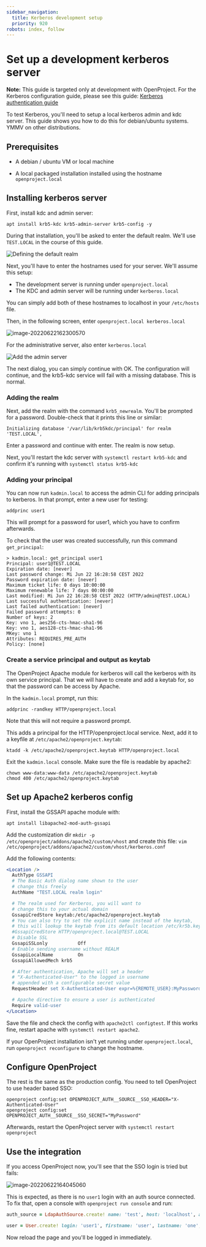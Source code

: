 ```yaml
---
sidebar_navigation:
  title: Kerberos development setup
  priority: 920
robots: index, follow
---
```


# Set up a development kerberos server

**Note:** This guide is targeted only at development with OpenProject. For the Kerberos configuration guide, please see this guide: [Kerberos authentication guide](../../system-admin-guide/authentication/kerberos/)



To test Kerberos, you'll need to setup a local kerberos admin and kdc server. This guide shows you how to do this for debian/ubuntu systems. YMMV on other distributions.



## Prerequisites

- A debian / ubuntu VM or local machine

- A local packaged installation installed using the hostname `openproject.local`

  

## Installing kerberos server

First, install kdc and admin server:

```shell
apt install krb5-kdc krb5-admin-server krb5-config -y
```

During that installation, you'll be asked to enter the default realm. We'll use `TEST.LOCAL` in the course of this guide.



![Defining the default realm](realm.png)



Next, you'll have to enter the hostnames used for your server. We'll assume this setup:

- The development server is running under `openproject.local`
- The KDC and admin server will be running under `kerberos.local`

You can simply add both of these hostnames to localhost in your `/etc/hosts` file.

Then, in the following screen, enter `openproject.local kerberos.local`

![image-20220622162300570](image-20220622162300570.png)

For the administrative server, also enter `kerberos.local`

![Add the admin server](admin-server.png)

The next dialog, you can simply continue with OK. The configuration will continue, and the krb5-kdc service will fail with a missing database. This is normal.



### Adding the realm

Next, add the realm with the command `krb5_newrealm`. You'll be prompted for a password. Double-check that it prints this line or similar:

`Initializing database '/var/lib/krb5kdc/principal' for realm 'TEST.LOCAL',`



Enter a password and continue with enter. The realm is now setup.



Next,  you'll restart the kdc server with `systemctl restart krb5-kdc` and confirm it's running with `systemctl status krb5-kdc`



### Adding your principal

You can now run `kadmin.local`  to access the admin CLI for adding principals to kerberos. In that prompt, enter a new user for testing:

`addprinc user1`

This will prompt for a password for user1, which you have to confirm afterwards.

To check that the user was created successfully, run this command `get_principal`:

```
> kadmin.local: get_principal user1
Principal: user1@TEST.LOCAL
Expiration date: [never]
Last password change: Mi Jun 22 16:28:58 CEST 2022
Password expiration date: [never]
Maximum ticket life: 0 days 10:00:00
Maximum renewable life: 7 days 00:00:00
Last modified: Mi Jun 22 16:28:58 CEST 2022 (HTTP/admin@TEST.LOCAL)
Last successful authentication: [never]
Last failed authentication: [never]
Failed password attempts: 0
Number of keys: 2
Key: vno 1, aes256-cts-hmac-sha1-96
Key: vno 1, aes128-cts-hmac-sha1-96
MKey: vno 1
Attributes: REQUIRES_PRE_AUTH
Policy: [none]
```



### Create a service principal and output as keytab

The OpenProject Apache module for kerberos will call the kerberos with its own service principal. That we will have to create and add a keytab for, so that the password can be access by Apache.

In the `kadmin.local` prompt, run this:

```shell
addprinc -randkey HTTP/openproject.local
```

Note that this will not require a password prompt.

This adds a principal for the HTTP/openproject.local service. Next, add it to a keyfile at `/etc/apache2/openproject.keytab`:

```shell
ktadd -k /etc/apache2/openproject.keytab HTTP/openproject.local
```

Exit the `kadmin.local` console. Make sure the file is readable by apache2:
```shell
chown www-data:www-data /etc/apache2/openproject.keytab
chmod 400 /etc/apache2/openproject.keytab
```



## Set up Apache2 kerberos config

First, install the GSSAPI apache module with:

```shell
apt install libapache2-mod-auth-gssapi
```



Add the customization dir `mkdir -p /etc/openproject/addons/apache2/custom/vhost` and create this file: `vim /etc/openproject/addons/apache2/custom/vhost/kerberos.conf`

Add the following contents:

```apache
<Location />
  AuthType GSSAPI
  # The Basic Auth dialog name shown to the user
  # change this freely
  AuthName "TEST.LOCAL realm login"

  # The realm used for Kerberos, you will want to
  # change this to your actual domain
  GssapiCredStore keytab:/etc/apache2/openproject.keytab
  # You can also try to set the explicit name instead of the keytab,
  # this will lookup the keytab from its default location /etc/kr5b.keytab
  #GssapiCredStore HTTP/openproject.local@TEST.LOCAL
  # Disable SSL
  GssapiSSLonly           Off
  # Enable sending username without REALM
  GssapiLocalName         On
  GssapiAllowedMech krb5

  # After authentication, Apache will set a header
  # "X-Authenticated-User" to the logged in username
  # appended with a configurable secret value
  RequestHeader set X-Authenticated-User expr=%{REMOTE_USER}:MyPassword

  # Apache directive to ensure a user is authenticated
  Require valid-user
</Location>
```



Save the file and check the config with `apache2ctl configtest`. If this works fine, restart apache with `systemctl restart apache2`. 



If your OpenProject installation isn't yet running under `openproject.local`, run `openproject reconfigure` to change the hostname.



## Configure OpenProject

The rest is the same as the production config. You need to tell OpenProject to use header based SSO:

```shell
openproject config:set OPENPROJECT_AUTH__SOURCE__SSO_HEADER="X-Authenticated-User"
openproject config:set OPENPROJECT_AUTH__SOURCE__SSO_SECRET="MyPassword"
```



Afterwards, restart the OpenProject server with `systemctl restart openproject`



## Use the integration

If you access OpenProject now, you'll see that the SSO login is tried but fails:



![image-20220622164045060](image-20220622164045060.png)



This is expected, as there is no `user1` login with an auth source connected. To fix that, open a console with `openproject run console` and run:

```ruby
auth_source = LdapAuthSource.create! name: 'test', host: 'localhost', attr_login: 'uid'

user = User.create! login: 'user1', firstname: 'user', lastname: 'one', mail: 'user1@example.org', admin: true, ldap_auth_source: auth_source
```



Now reload the page and you'll be logged in immediately.

